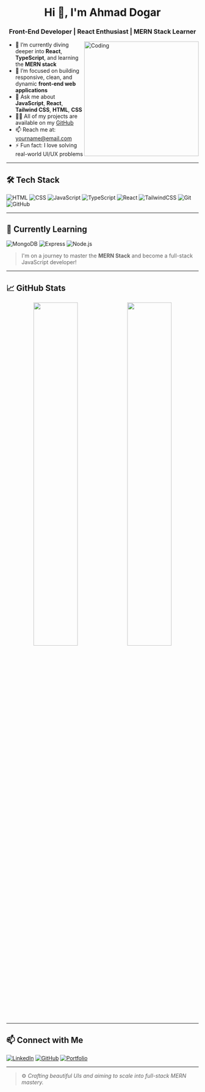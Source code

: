 <!-- GitHub Profile README -->

<h1 align="center">Hi 👋, I'm Ahmad Dogar</h1>
<h3 align="center">Front-End Developer | React Enthusiast | MERN Stack Learner</h3>

<img align="right" alt="Coding" width="300" src="https://cdn.dribbble.com/users/1162077/screenshots/3848914/media/7ed7d5ca3d24b017b0ae2c8e01b9c1b7.gif" />

- 🌱 I’m currently diving deeper into **React**, **TypeScript**, and learning the **MERN stack**
- 🔭 I’m focused on building responsive, clean, and dynamic **front-end web applications**
- 💬 Ask me about **JavaScript**, **React**, **Tailwind CSS**, **HTML**, **CSS**
- 👨‍💻 All of my projects are available on my [GitHub](https://github.com/yourusername)
- 📫 Reach me at: [yourname@email.com](mailto:yourname@email.com)
- ⚡ Fun fact: I love solving real-world UI/UX problems

---

## 🛠️ Tech Stack

![HTML](https://img.shields.io/badge/-HTML5-E34F26?style=flat&logo=html5&logoColor=white)
![CSS](https://img.shields.io/badge/-CSS3-1572B6?style=flat&logo=css3)
![JavaScript](https://img.shields.io/badge/-JavaScript-F7DF1E?style=flat&logo=javascript&logoColor=black)
![TypeScript](https://img.shields.io/badge/-TypeScript-3178C6?style=flat&logo=typescript&logoColor=white)
![React](https://img.shields.io/badge/-React-61DAFB?style=flat&logo=react&logoColor=black)
![TailwindCSS](https://img.shields.io/badge/-TailwindCSS-38B2AC?style=flat&logo=tailwind-css)
![Git](https://img.shields.io/badge/-Git-F05032?style=flat&logo=git&logoColor=white)
![GitHub](https://img.shields.io/badge/-GitHub-181717?style=flat&logo=github)

---

## 🚀 Currently Learning

![MongoDB](https://img.shields.io/badge/-MongoDB-4EA94B?style=flat&logo=mongodb&logoColor=white)
![Express](https://img.shields.io/badge/-Express.js-000000?style=flat&logo=express&logoColor=white)
![Node.js](https://img.shields.io/badge/-Node.js-339933?style=flat&logo=node.js&logoColor=white)

> I'm on a journey to master the **MERN Stack** and become a full-stack JavaScript developer!

---

## 📈 GitHub Stats

<p align="center">
  <img src="https://github-readme-stats.vercel.app/api?username=yourusername&show_icons=true&theme=radical" width="48%" />
  <img src="https://github-readme-streak-stats.herokuapp.com/?user=yourusername&theme=radical" width="48%" />
</p>

---

## 📫 Connect with Me

[![LinkedIn](https://img.shields.io/badge/LinkedIn-0077B5?style=for-the-badge&logo=linkedin&logoColor=white)](https://linkedin.com/in/yourusername)
[![GitHub](https://img.shields.io/badge/GitHub-171515?style=for-the-badge&logo=github&logoColor=white)](https://github.com/yourusername)
[![Portfolio](https://img.shields.io/badge/Portfolio-000?style=for-the-badge&logo=google-chrome&logoColor=white)](https://yourportfolio.com)

---

> ⚙️ _Crafting beautiful UIs and aiming to scale into full-stack MERN mastery._
